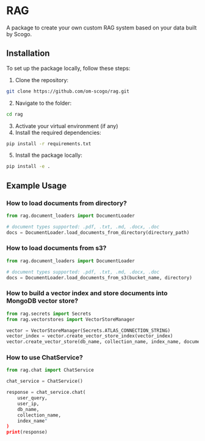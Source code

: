 # RAG

A package to create your own custom RAG system based on your data built by Scogo.

## Installation

To set up the package locally, follow these steps:

1. Clone the repository:

```bash
git clone https://github.com/om-scogo/rag.git
```
2. Navigate to the folder:
```bash
cd rag
```
3. Activate your virtual environment (if any)
4. Install the required dependencies:
```bash
pip install -r requirements.txt
```
5. Install the package locally:
```bash
pip install -e .
```

## Example Usage
### How to load documents from directory?
```python
from rag.document_loaders import DocumentLoader

# document types supported: .pdf, .txt, .md, .docx, .doc
docs = DocumentLoader.load_documents_from_directory(directory_path)
```
### How to load documents from s3?
```python
from rag.document_loaders import DocumentLoader

# document types supported: .pdf, .txt, .md, .docx, .doc
docs = DocumentLoader.load_documents_from_s3(bucket_name, directory)
```
### How to build a vector index and store documents into MongoDB vector store?
```python
from rag.secrets import Secrets
from rag.vectorstores import VectorStoreManager

vector = VectorStoreManager(Secrets.ATLAS_CONNECTION_STRING)
vector_index = vector.create_vector_store_index(vector_index)
vector.create_vector_store(db_name, collection_name, index_name, documents)
```
### How to use ChatService?
```python
from rag.chat import ChatService

chat_service = ChatService()

response = chat_service.chat(
    user_query,
    user_ip,
    db_name,
    collection_name,
    index_name"
)
print(response)
```
